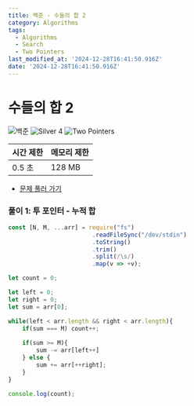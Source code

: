 ```yaml
---
title: 백준 - 수들의 합 2
category: Algorithms
tags:
  - Algorithms
  - Search
  - Two Pointers
last_modified_at: '2024-12-28T16:41:50.916Z'
date: '2024-12-28T16:41:50.916Z'
---
```


# 수들의 합 2

<img src="https://img.shields.io/badge/-백준-2980b9" alt="백준"/> <img src="https://img.shields.io/badge/-Silver 4-435f7a" alt="Silver 4"/> <img src="https://img.shields.io/badge/-Two Pointers-cornflowerblue" alt="Two Pointers"/> 

| 시간 제한 | 메모리 제한 | 
|---------|----------|
| 0.5 초 | 128 MB | 

- [문제 풀러 가기](https://www.acmicpc.net/problem/2003)

### 풀이 1: 투 포인터 - 누적 합

```js
const [N, M, ...arr] = require("fs")
                        .readFileSync("/dev/stdin")
                        .toString()
                        .trim()
                        .split(/\s/)
                        .map(v => +v);

let count = 0;

let left = 0;
let right = 0;
let sum = arr[0];

while(left < arr.length && right < arr.length){
    if(sum === M) count++;
    
    if(sum >= M){
        sum -= arr[left++]
    } else {
        sum += arr[++right];
    }
}

console.log(count);
```
